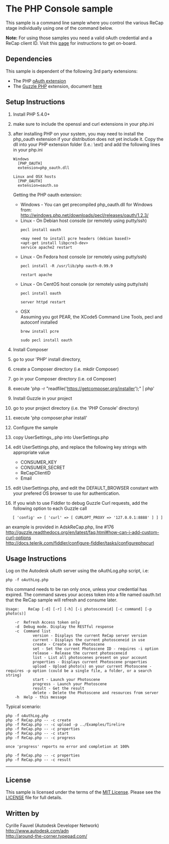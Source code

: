  The PHP Console sample
=====================

This sample is a command line sample where you control the various ReCap stage individually using one of the command below.

<b>Note:</b> For using those samples you need a valid oAuth credential and a ReCap client ID. Visit this [page](http://developer-recap-autodesk.github.io/) for instructions to get on-board.


Dependencies
--------------------
This sample is dependent of the following 3rd party extensions:

* The PHP [oAuth extension](http://php.net/manual/en/book.oauth.php)
* The [Guzzle PHP](https://github.com/guzzle/guzzle) extension, document [here](http://guzzle.readthedocs.org/en/latest/)


Setup Instructions
-------------------------

1. Install PHP 5.4.0+ 
  1. make sure to include the openssl and curl extensions in your php.ini
  2. after installing PHP on your system, you may need to install the php_oauth extension if your 
      distribution does not yet include it. Copy the dll into your PHP extension folder (I.e.: <PHP folder>\ext)
      and add the following lines in your php.ini 
      ```
      Windows
		[PHP_OAUTH]
		extension=php_oauth.dll
		
      Linux and OSX hosts
		[PHP_OAUTH]
		extension=oauth.so
      ```
      Getting the PHP oauth extension:
      * Windows - You can get precompiled php_oauth.dll for Windows from: <br />
        http://windows.php.net/downloads/pecl/releases/oauth/1.2.3/
      * Linux - On Debian host console (or remotely using putty/ssh)
        ```
        pecl install oauth
     
        <may need to install pcre headers (debian based)>
        <apt-get install libpcre3-dev>
        service apache2 restart
        ```
      * Linux - On Fedora host console (or remotely using putty/ssh)
        ```
        pecl install -R /usr/lib/php oauth-0.99.9
      
        restart apache
        ```
      * Linux - On CentOS host console (or remotely using putty/ssh)
        ```
        pecl install oauth
      
        server httpd restart
        ```
      * OSX <br />
        Assuming you got PEAR, the XCode5 Command Line Tools, pecl and autoconf installed 
        ```
        brew install pcre
      
        sudo pecl install oauth
        ```

2. Install Composer
  1. go to your 'PHP' install directory,
  2. create a Composer directory (i.e. mkdir Composer)
  3. go in your Composer directory (i.e. cd Composer)
  4. execute 'php -r "readfile('https://getcomposer.org/installer');" | php'
  
3. Install Guzzle in your project
  1. go to your project directory (i.e. the 'PHP Console' directory)
  2. execute 'php composer.phar install'
  
4. Configure the sample
  1. copy UserSettings_.php into UserSettings.php
  2. edit UserSettings.php, and replace the following key strings with appropriate value
     * CONSUMER_KEY
     * CONSUMER_SECRET
     * ReCapClientID
     * Email
  3. edit UserSettings.php, and edit the DEFAULT_BROWSER constant with your prefered OS browser
     to use for authentication.

5. If you wish to use Fiddler to debug Guzzle Curl requests, add the following option to each Guzzle call
```
   [ 'config' => [ 'curl' => [ CURLOPT_PROXY => '127.0.0.1:8888' ] ] ]
```
   an example is provided in AdskReCap.php, line #176  
   http://guzzle.readthedocs.org/en/latest/faq.html#how-can-i-add-custom-curl-options  
   http://docs.telerik.com/fiddler/configure-fiddler/tasks/configurephpcurl
	 
Usage Instructions
-------------------------

Log on the Autodesk oAuth server using the oAuthLog.php script, i.e:

	php -f oAuthLog.php
	
this command needs to be ran only once, unless your credential has expired. The command saves your access token into a file named oauth.txt that the ReCap sample will refresh and consume later.
```
Usage:    ReCap [-d] [-r] [-h] [-i photosceneid] [-c command] [-p photo(s)]

	-r	Refresh Access token only
	-d	Debug mode. Display the RESTful response
	-c	Command list
			version - Displays the current ReCap server version
			current - Displays the current photosceneid in use
			create - Create a new Photoscene
			set - Set the current Photoscene ID - requires -i option
			release - Release the current photosceneid
			list - List all photoscenes present on your account
			properties - Displays current Photoscene properties
			upload - Upload photo(s) on your current Photoscene - requires -p option (could be a single file, a folder, or a search string)
			start - Launch your Photoscene
			progress - Launch your Photoscene
			result - Get the result
			delete - Delete the Photoscene and resources from server
	-h	Help - this message
```

Typical scenario:
```
php -f oAuthLog.php
php -f ReCap.php -- -c create
php -f ReCap.php -- -c upload -p ../Examples/Tirelire
php -f ReCap.php -- -c properties
php -f ReCap.php -- -c start
php -f ReCap.php -- -c progress

once 'progress' reports no error and completion at 100%

php -f ReCap.php -- -c properties
php -f ReCap.php -- -c result
```

--------

## License

This sample is licensed under the terms of the [MIT License](http://opensource.org/licenses/MIT). Please see the [LICENSE](LICENSE) file for full details.


## Written by

Cyrille Fauvel (Autodesk Developer Network)  
http://www.autodesk.com/adn  
http://around-the-corner.typepad.com/  
